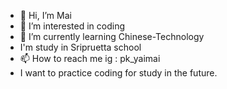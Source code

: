 - 👋 Hi, I’m Mai
- 👀 I’m interested in coding
- 🌱 I’m currently learning Chinese-Technology 
- I'm study in Sripruetta school
- 📫 How to reach me ig : pk_yaimai
- I want to practice coding for study in the future.
<!---
pyaaimai/pyaaimai is a ✨ special ✨ repository because its `README.md` (this file) appears on your GitHub profile.
You can click the Preview link to take a look at your changes.
--->
